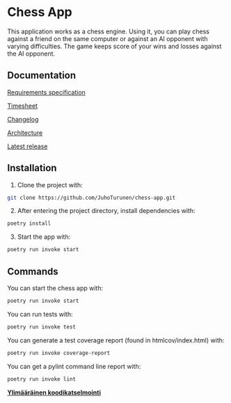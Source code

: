 # Chess App

This application works as a chess engine. Using it, you can play chess against a friend on the same computer or against an AI opponent with varying difficulties. The game keeps score of your wins and losses against the AI opponent.

## Documentation
[Requirements specification](https://github.com/JuhoTurunen/ot-harjoitustyo/blob/main/documentation/requirements_specification.md)

[Timesheet](https://github.com/JuhoTurunen/ot-harjoitustyo/blob/main/documentation/timesheet.md)

[Changelog](https://github.com/JuhoTurunen/ot-harjoitustyo/blob/main/documentation/changelog.md)

[Architecture](https://github.com/JuhoTurunen/ot-harjoitustyo/blob/main/documentation/architecture.md)

[Latest release](https://github.com/JuhoTurunen/chess-app/releases/tag/week5)


## Installation

1. Clone the project with:

```bash
git clone https://github.com/JuhoTurunen/chess-app.git
```

2. After entering the project directory, install dependencies with:
   
```bash
poetry install
```

3. Start the app with:

```bash
poetry run invoke start
```

## Commands

You can start the chess app with:

```bash
poetry run invoke start
```

You can run tests with:

```bash
poetry run invoke test
```

You can generate a test coverage report (found in htmlcov/index.html) with:

```bash
poetry run invoke coverage-report
```

You can get a pylint command line report with:

```bash
poetry run invoke lint
```

[**Ylimääräinen koodikatselmointi**](https://github.com/imsyc75/ot-harjoitustyo/issues/1)
